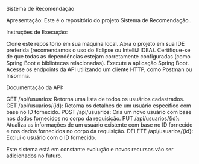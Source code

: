 Sistema de Recomendação

Apresentação:
Este é o repositório do projeto Sistema de Recomendação..

Instruções de Execução:

Clone este repositório em sua máquina local.
Abra o projeto em sua IDE preferida (recomendamos o uso do Eclipse ou IntelliJ IDEA).
Certifique-se de que todas as dependências estejam corretamente configuradas (como Spring Boot e bibliotecas relacionadas).
Execute a aplicação Spring Boot.
Acesse os endpoints da API utilizando um cliente HTTP, como Postman ou Insomnia.

Documentação da API:

GET /api/usuarios: Retorna uma lista de todos os usuários cadastrados.
GET /api/usuarios/{id}: Retorna os detalhes de um usuário específico com base no ID fornecido.
POST /api/usuarios: Cria um novo usuário com base nos dados fornecidos no corpo da requisição.
PUT /api/usuarios/{id}: Atualiza as informações de um usuário existente com base no ID fornecido e nos dados fornecidos no corpo da requisição.
DELETE /api/usuarios/{id}: Exclui o usuário com o ID fornecido.

Este sistema está em constante evolução e novos recursos vão ser adicionados no futuro.
